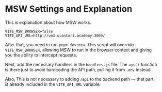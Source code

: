 # MSW Settings and Explanation

This is explanation about how MSW works.

```
VITE_MSW_BROWSER=false
VITE_API_URL=http://vm3.quantori.academy:3000/
```

After that, you need to run `pnpm dev:msw`. This script will override `VITE_MSW_BROWSER`, allowing MSW to run in the browser context and giving you the ability to intercept requests.

Next, add the necessary handlers in the `handlers.js` file. The `api()` function is there just to avoid hardcoding the API path, pulling it from `.env` instead.

Also, This is not necessary to adding `/api` to the backend path — that part is already included in the `VITE_API_URL` variable.
